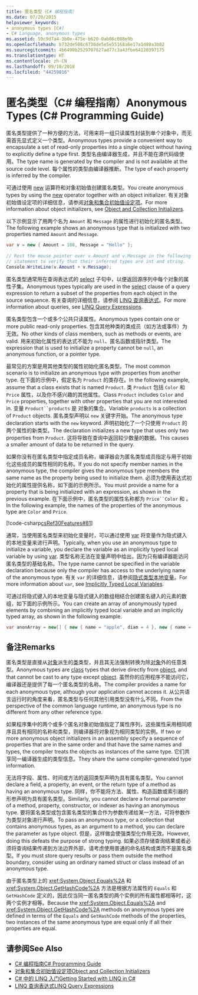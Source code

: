 ```yaml
---
title: 匿名类型（C# 编程指南）
ms.date: 07/20/2015
helpviewer_keywords:
- anonymous types [C#]
- C# Language, anonymous types
ms.assetid: 59c9d7a4-3b0e-475e-b620-0ab86c088e9b
ms.openlocfilehash: b732de508c8738de5e5e55168a6e17a1d88a3b02
ms.sourcegitcommit: 4b6490b2529707627ad77c3a43fbe64120397175
ms.translationtype: HT
ms.contentlocale: zh-CN
ms.lasthandoff: 09/10/2018
ms.locfileid: "44259816"
---
```

# <a name="anonymous-types-c-programming-guide"></a><span data-ttu-id="2dfc1-102">匿名类型（C# 编程指南）</span><span class="sxs-lookup"><span data-stu-id="2dfc1-102">Anonymous Types (C# Programming Guide)</span></span>
<span data-ttu-id="2dfc1-103">匿名类型提供了一种方便的方法，可用来将一组只读属性封装到单个对象中，而无需首先显式定义一个类型。</span><span class="sxs-lookup"><span data-stu-id="2dfc1-103">Anonymous types provide a convenient way to encapsulate a set of read-only properties into a single object without having to explicitly define a type first.</span></span> <span data-ttu-id="2dfc1-104">类型名由编译器生成，并且不能在源代码级使用。</span><span class="sxs-lookup"><span data-stu-id="2dfc1-104">The type name is generated by the compiler and is not available at the source code level.</span></span> <span data-ttu-id="2dfc1-105">每个属性的类型由编译器推断。</span><span class="sxs-lookup"><span data-stu-id="2dfc1-105">The type of each property is inferred by the compiler.</span></span>  
  
 <span data-ttu-id="2dfc1-106">可通过使用 [new](../../../csharp/language-reference/keywords/new.md) 运算符和对象初始值创建匿名类型。</span><span class="sxs-lookup"><span data-stu-id="2dfc1-106">You create anonymous types by using the [new](../../../csharp/language-reference/keywords/new.md) operator together with an object initializer.</span></span> <span data-ttu-id="2dfc1-107">有关对象初始值设定项的详细信息，请参阅[对象和集合初始值设定项](../../../csharp/programming-guide/classes-and-structs/object-and-collection-initializers.md)。</span><span class="sxs-lookup"><span data-stu-id="2dfc1-107">For more information about object initializers, see [Object and Collection Initializers](../../../csharp/programming-guide/classes-and-structs/object-and-collection-initializers.md).</span></span>  
  
 <span data-ttu-id="2dfc1-108">以下示例显示了用两个名为 `Amount` 和 `Message` 的属性进行初始化的匿名类型。</span><span class="sxs-lookup"><span data-stu-id="2dfc1-108">The following example shows an anonymous type that is initialized with two properties named `Amount` and `Message`.</span></span>  
  
```csharp  
var v = new { Amount = 108, Message = "Hello" };  
  
// Rest the mouse pointer over v.Amount and v.Message in the following  
// statement to verify that their inferred types are int and string.  
Console.WriteLine(v.Amount + v.Message);  
```  
  
 <span data-ttu-id="2dfc1-109">匿名类型通常用在查询表达式的 [select](../../../csharp/language-reference/keywords/select-clause.md) 子句中，以便返回源序列中每个对象的属性子集。</span><span class="sxs-lookup"><span data-stu-id="2dfc1-109">Anonymous types typically are used in the [select](../../../csharp/language-reference/keywords/select-clause.md) clause of a query expression to return a subset of the properties from each object in the source sequence.</span></span> <span data-ttu-id="2dfc1-110">有关查询的详细信息，请参阅 [LINQ 查询表达式](../../../csharp/programming-guide/linq-query-expressions/index.md)。</span><span class="sxs-lookup"><span data-stu-id="2dfc1-110">For more information about queries, see [LINQ Query Expressions](../../../csharp/programming-guide/linq-query-expressions/index.md).</span></span>  
  
 <span data-ttu-id="2dfc1-111">匿名类型包含一个或多个公共只读属性。</span><span class="sxs-lookup"><span data-stu-id="2dfc1-111">Anonymous types contain one or more public read-only properties.</span></span> <span data-ttu-id="2dfc1-112">包含其他种类的类成员（如方法或事件）为无效。</span><span class="sxs-lookup"><span data-stu-id="2dfc1-112">No other kinds of class members, such as methods or events, are valid.</span></span> <span data-ttu-id="2dfc1-113">用来初始化属性的表达式不能为 `null`、匿名函数或指针类型。</span><span class="sxs-lookup"><span data-stu-id="2dfc1-113">The expression that is used to initialize a property cannot be `null`, an anonymous function, or a pointer type.</span></span>  
  
 <span data-ttu-id="2dfc1-114">最常见的方案是用其他类型的属性初始化匿名类型。</span><span class="sxs-lookup"><span data-stu-id="2dfc1-114">The most common scenario is to initialize an anonymous type with properties from another type.</span></span> <span data-ttu-id="2dfc1-115">在下面的示例中，假定名为 `Product` 的类存在。</span><span class="sxs-lookup"><span data-stu-id="2dfc1-115">In the following example, assume that a class exists that is named `Product`.</span></span> <span data-ttu-id="2dfc1-116">类 `Product` 包括 `Color` 和 `Price` 属性，以及你不感兴趣的其他属性。</span><span class="sxs-lookup"><span data-stu-id="2dfc1-116">Class `Product` includes `Color` and `Price` properties, together with other properties that you are not interested in.</span></span> <span data-ttu-id="2dfc1-117">变量 `Product``products` 是  对象的集合。</span><span class="sxs-lookup"><span data-stu-id="2dfc1-117">Variable `products` is a collection of `Product` objects.</span></span> <span data-ttu-id="2dfc1-118">匿名类型声明以 `new` 关键字开始。</span><span class="sxs-lookup"><span data-stu-id="2dfc1-118">The anonymous type declaration starts with the `new` keyword.</span></span> <span data-ttu-id="2dfc1-119">声明初始化了一个只使用 `Product` 的两个属性的新类型。</span><span class="sxs-lookup"><span data-stu-id="2dfc1-119">The declaration initializes a new type that uses only two properties from `Product`.</span></span> <span data-ttu-id="2dfc1-120">这将导致在查询中返回较少数量的数据。</span><span class="sxs-lookup"><span data-stu-id="2dfc1-120">This causes a smaller amount of data to be returned in the query.</span></span>  
  
 <span data-ttu-id="2dfc1-121">如果你没有在匿名类型中指定成员名称，编译器会为匿名类型成员指定与用于初始化这些成员的属性相同的名称。</span><span class="sxs-lookup"><span data-stu-id="2dfc1-121">If you do not specify member names in the anonymous type, the compiler gives the anonymous type members the same name as the property being used to initialize them.</span></span> <span data-ttu-id="2dfc1-122">必须为使用表达式初始化的属性提供名称，如下面的示例所示。</span><span class="sxs-lookup"><span data-stu-id="2dfc1-122">You must provide a name for a property that is being initialized with an expression, as shown in the previous example.</span></span> <span data-ttu-id="2dfc1-123">在下面示例中，匿名类型的属性名称都为 `Price``Color` 和 。</span><span class="sxs-lookup"><span data-stu-id="2dfc1-123">In the following example, the names of the properties of the anonymous type are `Color` and `Price`.</span></span>  
  
 [!code-csharp[csRef30Features#81](../../../csharp/programming-guide/classes-and-structs/codesnippet/CSharp/anonymous-types_1.cs)]  
  
 <span data-ttu-id="2dfc1-124">通常，当使用匿名类型来初始化变量时，可以通过使用 [var](../../../csharp/language-reference/keywords/var.md) 将变量作为隐式键入的本地变量来进行声明。</span><span class="sxs-lookup"><span data-stu-id="2dfc1-124">Typically, when you use an anonymous type to initialize a variable, you declare the variable as an implicitly typed local variable by using [var](../../../csharp/language-reference/keywords/var.md).</span></span> <span data-ttu-id="2dfc1-125">类型名称无法在变量声明中给出，因为只有编译器能访问匿名类型的基础名称。</span><span class="sxs-lookup"><span data-stu-id="2dfc1-125">The type name cannot be specified in the variable declaration because only the compiler has access to the underlying name of the anonymous type.</span></span> <span data-ttu-id="2dfc1-126">有关 `var` 的详细信息，请参阅[隐式类型本地变量](../../../csharp/programming-guide/classes-and-structs/implicitly-typed-local-variables.md)。</span><span class="sxs-lookup"><span data-stu-id="2dfc1-126">For more information about `var`, see [Implicitly Typed Local Variables](../../../csharp/programming-guide/classes-and-structs/implicitly-typed-local-variables.md).</span></span>  
  
 <span data-ttu-id="2dfc1-127">可通过将隐式键入的本地变量与隐式键入的数组相结合创建匿名键入的元素的数组，如下面的示例所示。</span><span class="sxs-lookup"><span data-stu-id="2dfc1-127">You can create an array of anonymously typed elements by combining an implicitly typed local variable and an implicitly typed array, as shown in the following example.</span></span>  
  
```csharp  
var anonArray = new[] { new { name = "apple", diam = 4 }, new { name = "grape", diam = 1 }};  
```  
  
## <a name="remarks"></a><span data-ttu-id="2dfc1-128">备注</span><span class="sxs-lookup"><span data-stu-id="2dfc1-128">Remarks</span></span>  
 <span data-ttu-id="2dfc1-129">匿名类型是直接从[对象](../../../csharp/language-reference/keywords/object.md)派生的[类](../../../csharp/language-reference/keywords/class.md)类型，并且其无法强制转换为除[对象](../../../csharp/language-reference/keywords/object.md)外的任意类型。</span><span class="sxs-lookup"><span data-stu-id="2dfc1-129">Anonymous types are [class](../../../csharp/language-reference/keywords/class.md) types that derive directly from [object](../../../csharp/language-reference/keywords/object.md), and that cannot be cast to any type except [object](../../../csharp/language-reference/keywords/object.md).</span></span> <span data-ttu-id="2dfc1-130">虽然你的应用程序不能访问它，编译器还是提供了每一个匿名类型的名称。</span><span class="sxs-lookup"><span data-stu-id="2dfc1-130">The compiler provides a name for each anonymous type, although your application cannot access it.</span></span> <span data-ttu-id="2dfc1-131">从公共语言运行时的角度来看，匿名类型与任何其他引用类型没有什么不同。</span><span class="sxs-lookup"><span data-stu-id="2dfc1-131">From the perspective of the common language runtime, an anonymous type is no different from any other reference type.</span></span>  
  
 <span data-ttu-id="2dfc1-132">如果程序集中的两个或多个匿名对象初始值指定了属性序列，这些属性采用相同顺序且具有相同的名称和类型，则编译器将对象视为相同类型的实例。</span><span class="sxs-lookup"><span data-stu-id="2dfc1-132">If two or more anonymous object initializers in an assembly specify a sequence of properties that are in the same order and that have the same names and types, the compiler treats the objects as instances of the same type.</span></span> <span data-ttu-id="2dfc1-133">它们共享同一编译器生成的类型信息。</span><span class="sxs-lookup"><span data-stu-id="2dfc1-133">They share the same compiler-generated type information.</span></span>  
  
 <span data-ttu-id="2dfc1-134">无法将字段、属性、时间或方法的返回类型声明为具有匿名类型。</span><span class="sxs-lookup"><span data-stu-id="2dfc1-134">You cannot declare a field, a property, an event, or the return type of a method as having an anonymous type.</span></span> <span data-ttu-id="2dfc1-135">同样，你不能将方法、属性、构造函数或索引器的形参声明为具有匿名类型。</span><span class="sxs-lookup"><span data-stu-id="2dfc1-135">Similarly, you cannot declare a formal parameter of a method, property, constructor, or indexer as having an anonymous type.</span></span> <span data-ttu-id="2dfc1-136">要将匿名类型或包含匿名类型的集合作为参数传递给某一方法，可将参数作为类型对象进行声明。</span><span class="sxs-lookup"><span data-stu-id="2dfc1-136">To pass an anonymous type, or a collection that contains anonymous types, as an argument to a method, you can declare the parameter as type object.</span></span> <span data-ttu-id="2dfc1-137">但是，这样做会使强类型化作用无效。</span><span class="sxs-lookup"><span data-stu-id="2dfc1-137">However, doing this defeats the purpose of strong typing.</span></span> <span data-ttu-id="2dfc1-138">如果必须存储查询结果或者必须将查询结果传递到方法边界外部，请考虑使用普通的命名结构或类而不是匿名类型。</span><span class="sxs-lookup"><span data-stu-id="2dfc1-138">If you must store query results or pass them outside the method boundary, consider using an ordinary named struct or class instead of an anonymous type.</span></span>  
  
 <span data-ttu-id="2dfc1-139">由于匿名类型上的 <xref:System.Object.Equals%2A> 和 <xref:System.Object.GetHashCode%2A> 方法是根据方法属性的 `Equals` 和 `GetHashCode` 定义的，因此仅当同一匿名类型的两个实例的所有属性都相等时，这两个实例才相等。</span><span class="sxs-lookup"><span data-stu-id="2dfc1-139">Because the <xref:System.Object.Equals%2A> and <xref:System.Object.GetHashCode%2A> methods on anonymous types are defined in terms of the `Equals` and `GetHashCode` methods of the properties, two instances of the same anonymous type are equal only if all their properties are equal.</span></span>  
  
## <a name="see-also"></a><span data-ttu-id="2dfc1-140">请参阅</span><span class="sxs-lookup"><span data-stu-id="2dfc1-140">See Also</span></span>

- [<span data-ttu-id="2dfc1-141">C# 编程指南</span><span class="sxs-lookup"><span data-stu-id="2dfc1-141">C# Programming Guide</span></span>](../../../csharp/programming-guide/index.md)  
- [<span data-ttu-id="2dfc1-142">对象和集合初始值设定项</span><span class="sxs-lookup"><span data-stu-id="2dfc1-142">Object and Collection Initializers</span></span>](../../../csharp/programming-guide/classes-and-structs/object-and-collection-initializers.md)  
- [<span data-ttu-id="2dfc1-143">C# 中的 LINQ 入门</span><span class="sxs-lookup"><span data-stu-id="2dfc1-143">Getting Started with LINQ in C#</span></span>](../../../csharp/programming-guide/concepts/linq/getting-started-with-linq.md)  
- [<span data-ttu-id="2dfc1-144">LINQ 查询表达式</span><span class="sxs-lookup"><span data-stu-id="2dfc1-144">LINQ Query Expressions</span></span>](../../../csharp/programming-guide/linq-query-expressions/index.md)
